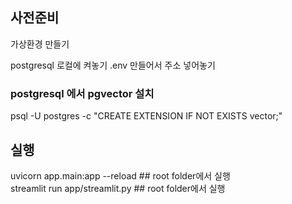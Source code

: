## 사전준비

가상환경 만들기

postgresql 로컬에 켜놓기
.env 만들어서 주소 넣어놓기

### postgresql 에서 pgvector 설치

psql -U postgres -c "CREATE EXTENSION IF NOT EXISTS vector;"

## 실행

uvicorn app.main:app --reload ## root folder에서 실행     
streamlit run app/streamlit.py ## root folder에서 실행 

